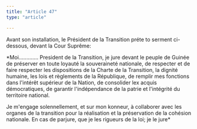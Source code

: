 ```yaml
---
title: "Article 47"
type: "article"

---
```




Avant son installation, le Président de la Transition préte to serment ci-dessous, devant la Cour Suprême:

*Moi............. President de la Transition, je jure devant le peuple de Guinée de préserver en toute loyauté la souveraineté nationale, de respecter et de faire respecter les dispositions de la Charte de la Transition, la dignité humaine, les lois et règlements de la République, de remplir mes fonctions dans l'intérêt supérieur de la Nation, de consolider lex acquis démocratiques, de garantir l'indépendance de la patrie et l'intégrité du territoire national.

Je m'engage solennellement, et sur mon konneur, à collaborer avec les organes de la transition pour la réalisation et la préservation de la cohésion nationale. En cas de parjure, que je les rigueurs de la loi; je le jure*
